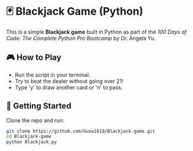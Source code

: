 # 🃏 Blackjack Game (Python)

This is a simple **Blackjack game** built in Python as part of the *100 Days of Code: The Complete Python Pro Bootcamp* by Dr. Angela Yu.

## 🎮 How to Play
- Run the script in your terminal.
- Try to beat the dealer without going over 21!
- Type 'y' to draw another card or 'n' to pass.

## 🚀 Getting Started
Clone the repo and run:
```bash
git clone https://github.com/Guna1610/Blackjack-game.git
cd Blackjack-game
python Blackjack.py
